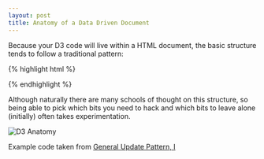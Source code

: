 ```yaml
---
layout: post
title: Anatomy of a Data Driven Document
---
```


Because your D3 code will live within a HTML document, the basic structure tends to follow a traditional pattern:

{% highlight html %}

<html>
  <head>
    <style></style>
    <script src="http://d3js.org/d3.v3.min.js" charset="utf-8"></script>
  </head>
  <body>
    <div id="vis"></div>
    <script></script>
  </body>
</html>

{% endhighlight %}

Although naturally there are many schools of thought on this structure, so being able to pick which bits you need to hack and which bits to leave alone (initially) often takes experimentation.

![D3 Anatomy](http://www.research.swinburne.edu.au/sra_images/D3-Anatomy.png "D3 Anatomy")

Example code taken from [General Update Pattern, I](http://bl.ocks.org/mbostock/3808218)
